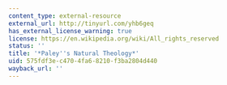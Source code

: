 ```yaml
---
content_type: external-resource
external_url: http://tinyurl.com/yhb6geq
has_external_license_warning: true
license: https://en.wikipedia.org/wiki/All_rights_reserved
status: ''
title: '*Paley''s Natural Theology*'
uid: 575fdf3e-c470-4fa6-8210-f3ba2804d440
wayback_url: ''
---
```

